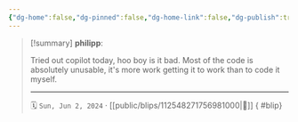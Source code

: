 ```yaml
---
{"dg-home":false,"dg-pinned":false,"dg-home-link":false,"dg-publish":true,"tags":["dgblip"],"disabled rules":["yaml-title","yaml-title-alias","file-name-heading"],"title":"philipp on mastodon @ 2024-06-02","created-date":"2024-06-02T17:45:38","id":112548271756981000,"updated-date":"2025-05-02T08:50:44","dg-path":"blips/112548271756981000.md","permalink":"/blips/112548271756981000/","dgPassFrontmatter":true}
---
```


> [!summary] **philipp**:
>
> Tried out copilot today, hoo boy is it bad. Most of the code is absolutely unusable, it's more work getting it to work than to code it myself.
> - - -
>
> 🗓️ `Sun, Jun 2, 2024` · [[public/blips/112548271756981000\|🔗]]
{ #blip}

